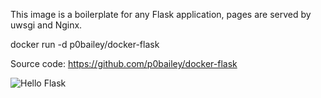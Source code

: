 This image is a boilerplate for any Flask application,  pages are served by uwsgi and Nginx.

docker run -d p0bailey/docker-flask

Source code: https://github.com/p0bailey/docker-flask

![Hello Flask][2]



[2]: http://s14.postimg.org/mwmg7p0v5/hello_flask.png

